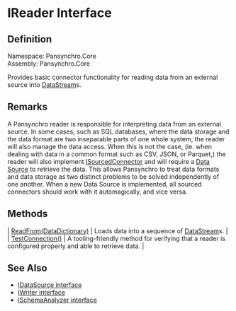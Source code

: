 # IReader Interface

## Definition

Namespace: Pansynchro.Core<BR>
Assembly: Pansynchro.Core

Provides basic connector functionality for reading data from an external source into [DataStream](Pansynchro.Core.DataStream.html)s.

## Remarks

A Pansynchro reader is responsible for interpreting data from an external source.  In some cases, such as SQL databases, where the data storage and the data format are two inseparable parts of one whole system, the reader will also manage the data access.  When this is not the case, (ie. when dealing with data in a common format such as CSV, JSON, or Parquet,) the reader will also implement [ISourcedConnector](Pansynchro.Core.ISourcedConnector.html) and will require a [Data Source](Pansynchro.Core.IDataSource) to retrieve the data.  This allows Pansynchro to treat data formats and data storage as two distinct problems to be solved independently of one another.  When a new Data Source is implemented, all sourced connectors should work with it automagically, and vice versa.

## Methods

| [ReadFrom(DataDictionary)](Pansynchro.Core.IReader.ReadFrom.html) | Loads data into a sequence of [DataStream](Pansynchro.Core.DataStream.html)s. |
| [TestConnection()](Pansynchro.Core.IReader.TestConnection.html) | A tooling-friendly method for verifying that a reader is configured properly and able to retrieve data. |

## See Also

* [IDataSource interface](Pansynchro.Core.IDataSource.html)
* [IWriter interface](Pansynchro.Core.IWriter.html)
* [ISchemaAnalyzer interface](Pansynchro.Core.ISchemaAnalyzer.html)
